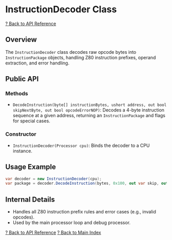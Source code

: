 # InstructionDecoder Class

[? Back to API Reference](README.md)

## Overview

The `InstructionDecoder` class decodes raw opcode bytes into `InstructionPackage` objects, handling Z80 instruction prefixes, operand extraction, and error handling.

## Public API

### Methods
- `DecodeInstruction(byte[] instructionBytes, ushort address, out bool skipNextByte, out bool opcodeErrorNOP)`: Decodes a 4-byte instruction sequence at a given address, returning an `InstructionPackage` and flags for special cases.

### Constructor
- `InstructionDecoder(Processor cpu)`: Binds the decoder to a CPU instance.

## Usage Example

```csharp
var decoder = new InstructionDecoder(cpu);
var package = decoder.DecodeInstruction(bytes, 0x100, out var skip, out var error);
```

## Internal Details
- Handles all Z80 instruction prefix rules and error cases (e.g., invalid opcodes).
- Used by the main processor loop and debug processor.

[? Back to API Reference](README.md)
[? Back to Main Index](../README.md)

